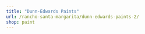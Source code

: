 ```yaml
---
title: "Dunn-Edwards Paints"
url: /rancho-santa-margarita/dunn-edwards-paints-2/
shop: paint
---
```

